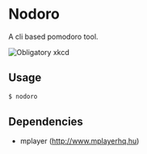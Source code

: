 # Nodoro

A cli based pomodoro tool.

![Obligatory xkcd](https://imgs.xkcd.com/comics/focus_knob.png)

## Usage

``` sh
$ nodoro

```

## Dependencies

- mplayer (http://www.mplayerhq.hu)

